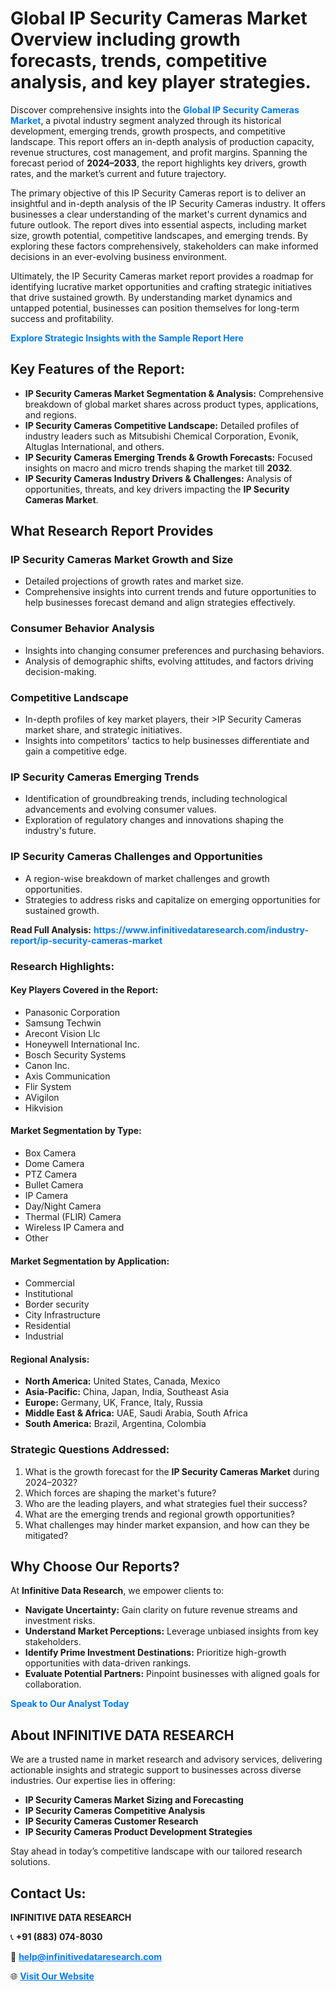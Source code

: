 <h1>Global IP Security Cameras Market Overview including growth forecasts, trends, competitive analysis, and key player strategies.</h1>
<p>
Discover comprehensive insights into the 
<a href="https://www.infinitivedataresearch.com/industry-report/ip-security-cameras-market" rel="dofollow" style="color: #007BFF; text-decoration: none;"><strong>Global IP Security Cameras Market</strong></a>, a pivotal industry segment analyzed through its historical development, emerging trends, growth prospects, and competitive landscape. This report offers an in-depth analysis of production capacity, revenue structures, cost management, and profit margins. Spanning the forecast period of <strong>2024–2033</strong>, the report highlights key drivers, growth rates, and the market’s current and future trajectory.
</p>
<p>
The primary objective of this IP Security Cameras report is to deliver an insightful and in-depth analysis of the IP Security Cameras industry. It offers businesses a clear understanding of the market's current dynamics and future outlook. The report dives into essential aspects, including market size, growth potential, competitive landscapes, and emerging trends. By exploring these factors comprehensively, stakeholders can make informed decisions in an ever-evolving business environment.
</p>
<p>
Ultimately, the IP Security Cameras market report provides a roadmap for identifying lucrative market opportunities and crafting strategic initiatives that drive sustained growth. By understanding market dynamics and untapped potential, businesses can position themselves for long-term success and profitability.
</p>
<p>
<a href="https://www.infinitivedataresearch.com/request-sample/reportId=106220" style="color: #007BFF; text-decoration: none;"><strong>Explore Strategic Insights with the Sample Report Here</strong></a>
</p>

<h2>Key Features of the Report:</h2>
<ul>
<li><strong>IP Security Cameras Market Segmentation & Analysis:</strong> Comprehensive breakdown of global market shares across product types, applications, and regions.</li>
<li><strong>IP Security Cameras Competitive Landscape:</strong> Detailed profiles of industry leaders such as Mitsubishi Chemical Corporation, Evonik, Altuglas International, and others.</li>
<li><strong>IP Security Cameras Emerging Trends & Growth Forecasts:</strong> Focused insights on macro and micro trends shaping the market till <strong>2032</strong>.</li>
<li><strong>IP Security Cameras Industry Drivers & Challenges:</strong> Analysis of opportunities, threats, and key drivers impacting the <strong>IP Security Cameras Market</strong>.</li>
</ul>

<h2>What Research Report Provides</h2>
<h3>IP Security Cameras Market Growth and Size</h3>
<ul>
<li>Detailed projections of growth rates and market size.</li>
<li>Comprehensive insights into current trends and future opportunities to help businesses forecast demand and align strategies effectively.</li>
</ul>

<h3>Consumer Behavior Analysis</h3>
<ul>
<li>Insights into changing consumer preferences and purchasing behaviors.</li>
<li>Analysis of demographic shifts, evolving attitudes, and factors driving decision-making.</li>
</ul>

<h3>Competitive Landscape</h3>
<ul>
<li>In-depth profiles of key market players, their >IP Security Cameras market share, and strategic initiatives.</li>
<li>Insights into competitors' tactics to help businesses differentiate and gain a competitive edge.</li>
</ul>

<h3>IP Security Cameras Emerging Trends</h3>
<ul>
<li>Identification of groundbreaking trends, including technological advancements and evolving consumer values.</li>
<li>Exploration of regulatory changes and innovations shaping the industry's future.</li>
</ul>

<h3>IP Security Cameras Challenges and Opportunities</h3>
<ul>
<li>A region-wise breakdown of market challenges and growth opportunities.</li>
<li>Strategies to address risks and capitalize on emerging opportunities for sustained growth.</li>
</ul>
<p><strong>Read Full Analysis:</strong> <a href="https://www.infinitivedataresearch.com/industry-report/ip-security-cameras-market" rel="dofollow" style="color: #007BFF; text-decoration: none;"><strong>https://www.infinitivedataresearch.com/industry-report/ip-security-cameras-market</strong></a></p>
<h3>Research Highlights:</h3>
<h4>Key Players Covered in the Report:</h4>
<ul><li>Panasonic Corporation</li><li>Samsung Techwin</li><li>Arecont Vision Llc</li><li>Honeywell International Inc.</li><li>Bosch Security Systems</li><li>Canon Inc.</li><li>Axis Communication</li><li>Flir System</li><li>AVigilon</li><li>Hikvision</li></ul>
<h4>Market Segmentation by Type:</h4>
<ul><li>Box Camera</li><li>Dome Camera</li><li>PTZ Camera</li><li>Bullet Camera</li><li>IP Camera</li><li>Day/Night Camera</li><li>Thermal (FLIR) Camera</li><li>Wireless IP Camera and</li><li>Other</li></ul>
<h4>Market Segmentation by Application:</h4>
<ul><li>Commercial</li><li>Institutional</li><li>Border security</li><li>City Infrastructure</li><li>Residential</li><li>Industrial</li></ul>

<h4>Regional Analysis:</h4>
<ul>
<li><strong>North America:</strong> United States, Canada, Mexico</li>
<li><strong>Asia-Pacific:</strong> China, Japan, India, Southeast Asia</li>
<li><strong>Europe:</strong> Germany, UK, France, Italy, Russia</li>
<li><strong>Middle East & Africa:</strong> UAE, Saudi Arabia, South Africa</li>
<li><strong>South America:</strong> Brazil, Argentina, Colombia</li>
</ul>

<h3>Strategic Questions Addressed:</h3>
<ol>
<li>What is the growth forecast for the <strong>IP Security Cameras Market</strong> during 2024–2032?</li>
<li>Which forces are shaping the market's future?</li>
<li>Who are the leading players, and what strategies fuel their success?</li>
<li>What are the emerging trends and regional growth opportunities?</li>
<li>What challenges may hinder market expansion, and how can they be mitigated?</li>
</ol>

<h2>Why Choose Our Reports?</h2>
<p>At <strong>Infinitive Data Research</strong>, we empower clients to:</p>
<ul>
<li><strong>Navigate Uncertainty:</strong> Gain clarity on future revenue streams and investment risks.</li>
<li><strong>Understand Market Perceptions:</strong> Leverage unbiased insights from key stakeholders.</li>
<li><strong>Identify Prime Investment Destinations:</strong> Prioritize high-growth opportunities with data-driven rankings.</li>
<li><strong>Evaluate Potential Partners:</strong> Pinpoint businesses with aligned goals for collaboration.</li>
</ul>
<p><a href="https://www.infinitivedataresearch.com/industry-report/ip-security-cameras-market" rel="dofollow" style="color: #007BFF; text-decoration: none;"><strong>Speak to Our Analyst Today</strong></a></p>

<h2>About INFINITIVE DATA RESEARCH</h2>
<p>We are a trusted name in market research and advisory services, delivering actionable insights and strategic support to businesses across diverse industries. Our expertise lies in offering:</p>
<ul>
<li><strong>IP Security Cameras Market Sizing and Forecasting</strong></li>
<li><strong>IP Security Cameras Competitive Analysis</strong></li>
<li><strong>IP Security Cameras Customer Research</strong></li>
<li><strong>IP Security Cameras Product Development Strategies</strong></li>
</ul>
<p>Stay ahead in today’s competitive landscape with our tailored research solutions.</p>

<h2>Contact Us:</h2>
<p><strong>INFINITIVE DATA RESEARCH</strong></p>
<p>📞 <strong>+91 (883) 074-8030</strong></p>
<p>📧 <strong><a href="mailto:help@infinitivedataresearch.com" style="color: #007BFF;">help@infinitivedataresearch.com</a></strong></p>
<p>🌐 <strong><a href="https://www.infinitivedataresearch.com" rel="dofollow" style="color: #007BFF;">Visit Our Website</a></strong></p>
